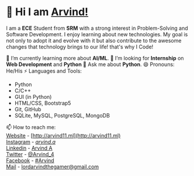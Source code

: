 # 👋 Hi I am [Arvind!](http://arvind11.ml)

I am a **ECE** Student from **SRM** with a strong interest in Problem-Solving and Software Development. I enjoy learning about new technologies. My goal is not only to adopt it and evolve with it but also contribute to the awesome changes that technology brings to our life! that's why I Code!

🌱 I’m currently learning more about **AI/ML**.
👯 I’m looking for **Internship** on **Web Development**  and **Python**
💬 Ask me about **Python**.
😄 Pronouns: He/His
⚡ Languages and Tools:
 - Python
 - C/C++
 - GUI (in Python)
 - HTML/CSS, Bootstrap5
 - Git, GitHub
 - SQLite,  MySQL, PostgreSQL, MongoDB


📫 How to reach me: <br>
	[Website](http://arvind11.ml) - [http://arvind11.ml](http://arvind11.ml)<br>
	[Instagram](https://www.instagram.com/_arvind.a_/) - [_arvind.a_](https://www.instagram.com/_arvind.a_/)<br>
			[Linkedin](https://www.linkedin.com/in/arvind-a-840b48211/) - [Arvind A](https://www.linkedin.com/in/arvind-a-840b48211/)<br>
			[Twitter](https://twitter.com/Arvind423207283) - [@Arvind_4](https://www.instagram.com/_arvind.a_/)<br>
			[Facebook](https://www.facebook.com/people/Arvind/100025343731726/) - [#Arvind](https://www.facebook.com/people/Arvind/100025343731726/)<br>
			[Mail](mailto:lordarvindthegamer@gmail.com) - [lordarvindthegamer@gmail.com](mailto:lordarvindthegamer@gmail.com)

